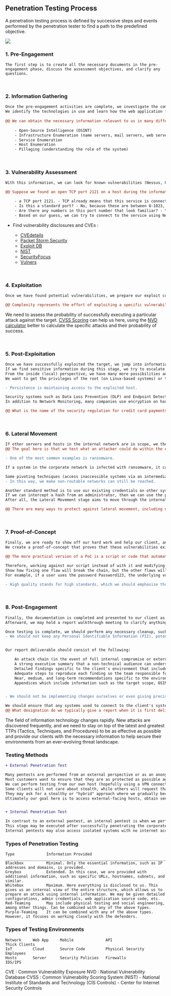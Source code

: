 ## Penetration Testing Process

<p>A penetration testing process is defined by successive steps and events performed by the penetration tester to find a path to the predefined objective.<p> 	
  
<img src=https://academy.hackthebox.com/storage/modules/90/0-PT-Process.png>

### 1. Pre-Engagement
```
The first step is to create all the necessary documents in the pre-engagement phase, discuss the assessment objectives, and clarify any questions.
```
<br>
  
### 2. Information Gathering
```diff
Once the pre-engagement activities are complete, we investigate the company's existing website we have been assigned to assess. 
We identify the technologies in use and learn how the web application functions.
  
@@ We can obtain the necessary information relevant to us in many different ways : @@
  
    - Open-Source Intelligence (OSINT)
    - Infrastructure Enumeration (name servers, mail servers, web servers, cloud instances, and more)
    - Service Enumeration
    - Host Enumeration
    - Pillaging (understanding the role of the system)
```
<br>
  
### 3. Vulnerability Assessment 	
``` diff
With this information, we can look for known vulnerabilities (Nessus, Qualys, OpenVAS) and investigate questionable features that may allow for unintended actions.

@@ Suppose we found an open TCP port 2121 on a host during the information-gathering phase : @@

    - a TCP port 2121. - TCP already means that this service is connection-oriented.
    - Is this a standard port? - No, because these are between 0-1023, aka well-known or system ports
    - Are there any numbers in this port number that look familiar? - Yes, TCP port 21 (FTP). From our experience, we will get to know many standard ports and their services, which administrators often try to disguise, but often use "easy to remember" alternatives.
    - Based on our guess, we can try to connect to the service using Netcat or an FTP client and try to establish a connection to confirm or disprove our guess.
```
- <p>Find vulnerability disclosures and CVEs :</p>
  
    - [CVEdetails](https://www.cvedetails.com/)
    - [Packet Storm Security](https://packetstormsecurity.com/)
    - [Exploit DB](https://www.exploit-db.com/)
    - [NIST](https://nvd.nist.gov/vuln/search?execution=e2s1)
    - [SecurityFocus](https://bugtraq.securityfocus.com/archive)
    - [Vulners](https://vulners.com/) 

<br>

### 4. Exploitation 
```diff
Once we have found potential vulnerabilities, we prepare our exploit code, tools, and environment and test the webserver for these potential vulnerabilities.

@@ Complexity represents the effort of exploiting a specific vulnerability. @@
``` 
We need to assess the probability of successfully executing a particular attack against the target. [CVSS Scoring](https://nvd.nist.gov/vuln-metrics/cvss) can help us here, using the [NVD calculator](https://nvd.nist.gov/vuln-metrics/cvss/v3-calculator) better to calculate the specific attacks and their probability of success.

<br>

### 5. Post-Exploitation
```diff
Once we have successfully exploited the target, we jump into information gathering and examine the webserver from the inside. 
If we find sensitive information during this stage, we try to escalate our privileges (depending on the system and configurations).
From the inside (local) perspective, we have many more possibilities and alternatives to access certain information that is relevant to us. 
We want to get the privileges of the root (on Linux-based systems) or the domain administrator/local administrator/SYSTEM (on Windows-based systems).

- Persistence is maintaining access to the exploited host.

Security systems such as Data Loss Prevention (DLP) and Endpoint Detection and Response (EDR) help detect and prevent data exfiltration. 
In addition to Network Monitoring, many companies use encryption on hard drives to prevent external parties from viewing such information.

@@ What is the name of the security regulation for credit card payments a company must adhere to? PCI-DSS @@
```
<br>

### 6. Lateral Movement 	
```diff
If other servers and hosts in the internal network are in scope, we then try to move through the network and access other hosts and servers using the information we have gathered.
@@ The goal here is that we test what an attacker could do within the entire network. @@

- One of the most common examples is ransomware. 

If a system in the corporate network is infected with ransomware, it can spread across the entire network. 

Some pivoting techniques (access inaccessible systems via an intermediary system) allow us to use the exploited host as a proxy and perform all the scans from our attack machine or VM.
- In this way, we make non-routable networks can still be reached. 

Another standard method is to use our existing credentials on other systems. We can use the tool Responder to intercept NTLMv2 hashes. 
If we can intercept a hash from an administrator, then we can use the pass-the-hash technique to log in as that administrator (in most cases) on multiple hosts and servers.
After all, the Lateral Movement stage aims to move through the internal network.

@@ There are many ways to protect against lateral movement, including network (micro) segmentation, threat monitoring, IPS/IDS, EDR, etc. @@
```
<br>

### 7. Proof-of-Concept
```diff
Finally, we are ready to show off our hard work and help our client, and those responsible for remediation efficiently reproduce our results.
We create a proof-of-concept that proves that these vulnerabilities exist and potentially even automate the individual steps that trigger these vulnerabilities.

@@ The more practical version of a PoC is a script or code that automatically exploits the vulnerabilities found. @@

Therefore, working against our script instead of with it and modifying and securing the systems so that our script no longer works does not mean that the information obtained from the script cannot be obtained in another way.
Show how fixing one flaw will break the chain, but the other flaws will still exist.
For example, if a user uses the password Password123, the underlying vulnerability is not the password but the password policy.

- High quality stands for high standards, which we should emphasize through our remediation recommendations.
```
<br>

### 8. Post-Engagement
```diff
Finally, the documentation is completed and presented to our client as a formal report deliverable. 
Afterward, we may hold a report walkthrough meeting to clarify anything about our testing or results and provide any needed support to personnel tasked with remediating our findings.

Once testing is complete, we should perform any necessary cleanup, such as deleting tools/scripts uploaded to target systems, reverting any (minor) configuration changes we may have made, etc.
- We should not keep any Personal Identifiable Information (PII), potentially incriminating info, or other sensitive data we came across throughout testing.


Our report deliverable should consist of the following:

    An attack chain (in the event of full internal compromise or external to internal access) detailing steps taken to achieve compromise
    A strong executive summary that a non-technical audience can understand
    Detailed findings specific to the client's environment that include a risk rating, finding impact, remediation recommendations, and high-quality external references related to the issue
    Adequate steps to reproduce each finding so the team responsible for remediation can understand and test the issue while putting fixes in place
    Near, medium, and long-term recommendations specific to the environment
    Appendices which include information such as the target scope, OSINT data (if relevant to the engagement), password cracking analysis (if relevant), discovered ports/services, compromised hosts, compromised accounts, files transferred to client-owned systems, any account creation/system modifications, an Active Directory security analysis (if relevant), relevant scan data/supplementary documentation, and any other information necessary to explain a specific finding or recommendation further


- We should not be implementing changes ourselves or even giving precise remediation advice (i.e., for SQL Injection, we may say "sanitize user input" but not give the client a rewritten piece of code).

We should ensure that any systems used to connect to the client's systems or process data have been wiped or destroyed and that any artifacts leftover from the engagement are stored securely (encrypted) per our firm's policy and per contractual obligations to our client.
@@ What designation do we typically give a report when it is first delivered to a client for a chance to review and comment? DRAFT @@
```
The field of information technology changes rapidly. New attacks are discovered frequently, and we need to stay on top of the latest and greatest TTPs  (Tactics, Techniques, and Procedures) to be as effective as possible and provide our clients with the necessary information to help secure their environments from an ever-evolving threat landscape.
<br>

### Testing Methods
``` diff
+ External Penetration Test

Many pentests are performed from an external perspective or as an anonymous user on the Internet. 
Most customers want to ensure that they are as protected as possible against attacks on their external network perimeter. 
We can perform testing from our own host (hopefully using a VPN connection to avoid our ISP blocking us) or from a VPS. 
Some clients will not care about stealth, while others will request that we proceed as quietly as possible and approach the target systems to avoid being banned by the firewalls and IDS/IPS systems and avoid triggering an alarm. 
They may ask for a stealthy or "hybrid" approach where we gradually become "noisier" to test their detection capabilities. 
Ultimately our goal here is to access external-facing hosts, obtain sensitive data, or gain access to the internal network.


+ Internal Penetration Test

In contrast to an external pentest, an internal pentest is when we perform testing from within the corporate network. 
This stage may be executed after successfully penetrating the corporate network via the external pentest or starting from an assumed breach scenario.
Internal pentests may also access isolated systems with no internet access whatsoever, which usually requires our physical presence at the client's facility.
```

### Types of Penetration Testing
```
Type              Information Provided
_____________________________________________________________________________________________________________________________________________________________________________________________________________________________________________________________________________________
Blackbox          Minimal. Only the essential information, such as IP addresses and domains, is provided.
Greybox           Extended. In this case, we are provided with additional information, such as specific URLs, hostnames, subnets, and similar. 
Whitebox          Maximum. Here everything is disclosed to us. This gives us an internal view of the entire structure, which allows us to prepare an attack using internal information. We may be given detailed configurations, admin credentials, web application source code, etc.
Red-Teaming       May include physical testing and social engineering, among other things. Can be combined with any of the above types.
Purple-Teaming    It can be combined with any of the above types. However, it focuses on working closely with the defenders.
```

### Types of Testing Environments
```
Network     Web App     Mobile              API                   Thick Clients
IoT         Cloud       Source Code         Physical Security     Employees
Hosts 	    Server      Security Policies   Firewalls             IDS/IPS
```

CVE : Common Vulnerability Exposure
NVD : National Vulnerability Database
CVSS : Common Vulnerability Scoring System
(NIST) - National Institute of Standards and Technology 	(CIS Controls) - Center for Internet Security Controls

